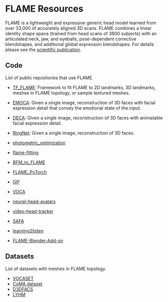 # FLAME Resources

FLAME is a lightweight and expressive generic head model learned from over 33,000 of accurately aligned 3D scans. FLAME combines a linear identity shape space (trained from head scans of 3800 subjects) with an articulated neck, jaw, and eyeballs, pose-dependent corrective blendshapes, and additional global expression blendshapes. For details please see the [scientific publication](https://ps.is.tuebingen.mpg.de/uploads_file/attachment/attachment/400/paper.pdf).

## Code

List of public repositories that use FLAME.

- [TF_FLAME](https://github.com/TimoBolkart/TF_FLAME): Framework to fit FLAME to 2D landmarks, 3D landmarks, meshes in FLAME topology, or sample textured meshes. 
- [EMOCA](https://github.com/radekd91/emoca): Given a single image, reconstruction of 3D faces with facial expression detail that convey the emotional state of the input.
- [DECA](https://github.com/YadiraF/DECA):  Given a single image, reconstruction of 3D faces with animatable facial expression detail.
- [RingNet](https://github.com/soubhiksanyal/RingNet): Given a single image, reconstruction of 3D faces. 
- [photometric_optimization](https://github.com/HavenFeng/photometric_optimization)
- [flame-fitting](https://github.com/Rubikplayer/flame-fitting)
- [BFM_to_FLAME](https://github.com/TimoBolkart/BFM_to_FLAME)
- [FLAME_PyTorch](https://github.com/soubhiksanyal/FLAME_PyTorch)
- [GIF](https://github.com/ParthaEth/GIF)
- [VOCA](https://github.com/TimoBolkart/voca)

- [neural-head-avatars](https://github.com/philgras/neural-head-avatars)
- [video-head-tracker](https://github.com/philgras/video-head-tracker)
- [SAFA](https://github.com/Qiulin-W/SAFA)
- [learning2listen](https://github.com/evonneng/learning2listen)

- [FLAME-Blender-Add-on](https://github.com/TimoBolkart/FLAME-Blender-Add-on)

## Datasets

List of datasets with meshes in FLAME topology. 

- [VOCASET](https://github.com/TimoBolkart/voca)
- [CoMA dataset](https://coma.is.tue.mpg.de/download.php)
- [D3DFACS](https://flame.is.tue.mpg.de/download.php)
- [LYHM](https://www-users.cs.york.ac.uk/~nep/research/Headspace/)



